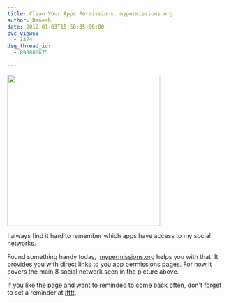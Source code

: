 ```yaml
---
title: Clean Your Apps Permissions. mypermissions.org
author: Danesh
date: 2012-01-03T15:50:35+00:00
pvc_views:
  - 1374
dsq_thread_id:
  - 890886675

---
```

<img loading="lazy" class="alignnone size-full wp-image-2340" title="mypermissions" src="/wp-content/uploads/2012/01/mypermissions.png" alt="" width="350" height="346" />

I always find it hard to remember which apps have access to my social networks.

Found something handy today,  <a title="mypermissions.org" href="http://mypermissions.org/" target="_blank">mypermissions.org</a> helps you with that. It provides you with direct links to you app permissions pages. For now it covers the main 8 social network seen in the picture above.

If you like the page and want to reminded to come back often, don't forget to set a reminder at <a title="Set a reminder" href="http://ifttt.com/recipes/13865" target="_blank">ifttt</a>.